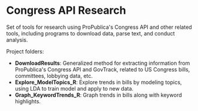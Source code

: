# Congress API Research

Set of tools for research using ProPublica's Congress API and other related tools, including programs to download data, parse text, and conduct analysis.

Project folders:
* **DownloadResults**: Generalized method for extracting information from ProPublica's Congress API and GovTrack, related to US Congress bills, committees, lobbying data, etc.
* **Explore_ModelTopics_R**: Explore trends in bills by modeling topics, using LDA to train model and apply to new data.
* **Graph_KeywordTrends_R**: Graph trends in bills along with keyword highlights.
